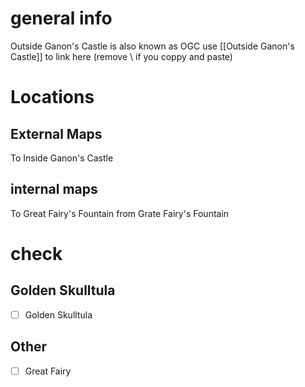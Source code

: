 # general info 
Outside Ganon's Castle is also known as OGC use \[\[Outside Ganon's Castle]] to link here (remove \\ if you coppy and paste)
# Locations
## External Maps
To Inside Ganon's Castle
## internal maps
To Great Fairy's Fountain
from Grate Fairy's Fountain
# check
## Golden Skulltula
- [ ] Golden Skulltula
## Other
- [ ] Great Fairy